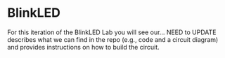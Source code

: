 # BlinkLED
For this iteration of the BlinkLED Lab you will see our... 
NEED to UPDATE describes what we can find in the repo (e.g., code and a circuit diagram) and provides instructions on how to build the circuit.
